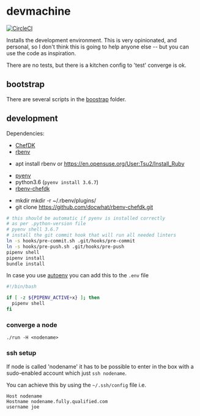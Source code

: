  # devmachine

[![CircleCI](https://circleci.com/gh/gbagnoli/devmachine.svg?style=svg)](https://circleci.com/gh/gbagnoli/devmachine)

Installs the development environment.  This is very opinionated, and personal,
so I don't think this is going to help anyone else -- but you can use the code
as inspiration.

There are no tests, but there is a kitchen config to 'test' converge is ok.

## bootstrap

There are several scripts in the [boostrap](./boostrap) folder.

## development

Dependencies:
* [ChefDK](https://downloads.chef.io/chefdk)
* [rbenv](https://github.com/rbenv/rbenv) 
- apt install rbenv or https://en.opensuse.org/User:Tsu2/Install_Ruby 
* [pyenv](https://github.com/pyenv/pyenv)
* python3.6 (`pyenv install 3.6.7`)
* [rbenv-chefdk](https://github.com/docwhat/rbenv-chefdk)
- mkdir mkdir -r ~/.rbenv/plugins/
- git clone https://github.com/docwhat/rbenv-chefdk.git

```bash
# this should be automatic if pyenv is installed correctly
# as per .python-version file
# pyenv shell 3.6.7
# install the git commit hook that will run all needed linters
ln -s hooks/pre-commit.sh .git/hooks/pre-commit
ln -s hooks/pre-push.sh .git/hooks/pre-push
pipenv shell
pipenv install
bundle install
```

In case you use [autoenv](https://github.com/kennethreitz/autoenv) you can add this to the `.env` file

```bash
#!/bin/bash

if [ -z ${PIPENV_ACTIVE+x} ]; then
  pipenv shell
fi
```

### converge a node

```
./run -H <nodename>
```

### ssh setup

If node is called 'nodename' it has to be possible to enter in the box
with a sudo-enabled account which just `ssh nodename`.

You can achieve this by using the `~/.ssh/config` file
i.e.

```
Host nodename
Hostname nodename.fully.qualified.com
username joe
```
